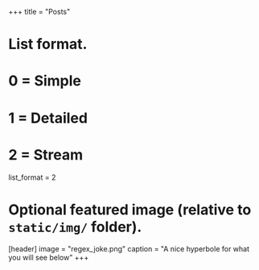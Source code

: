 +++
title = "Posts"
  
  # List format.
#   0 = Simple
#   1 = Detailed
#   2 = Stream
list_format = 2
  
  # Optional featured image (relative to `static/img/` folder).
[header]
  image = "regex_joke.png"
  caption = "A nice hyperbole for what you will see below"
+++